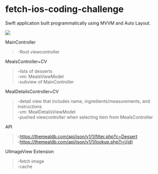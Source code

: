 # fetch-ios-coding-challenge

Swift application built programmatically using MVVM and Auto Layout.

![](app_preview.gif)

MainController
>-Root viewcontroller

MealsController+CV
>-lists of desserts\
-vm: MealsViewModel\
-subview of MainController

MealDetailsController+CV
>-detail view that includes name, ingredients/measurements, and instructions\
-vm: MealDetailsViewModel\
-pushed viewcontroller when selecting item from MealsController

API
>-https://themealdb.com/api/json/v1/1/filter.php?c=Dessert \
-https://themealdb.com/api/json/v1/1/lookup.php?i=\(id)

UIImageView Extension
>-fetch image\
-cache
